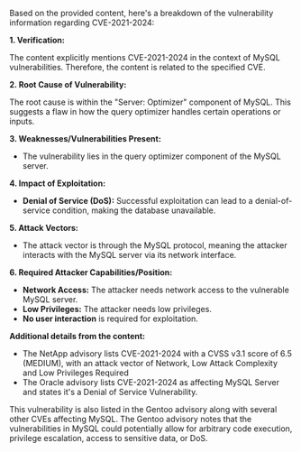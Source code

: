 Based on the provided content, here's a breakdown of the vulnerability information regarding CVE-2021-2024:

**1. Verification:**

The content explicitly mentions CVE-2021-2024 in the context of MySQL vulnerabilities. Therefore, the content is related to the specified CVE.

**2. Root Cause of Vulnerability:**

The root cause is within the "Server: Optimizer" component of MySQL. This suggests a flaw in how the query optimizer handles certain operations or inputs.

**3. Weaknesses/Vulnerabilities Present:**

*   The vulnerability lies in the query optimizer component of the MySQL server. 

**4. Impact of Exploitation:**

*   **Denial of Service (DoS):** Successful exploitation can lead to a denial-of-service condition, making the database unavailable.

**5. Attack Vectors:**

*   The attack vector is through the MySQL protocol, meaning the attacker interacts with the MySQL server via its network interface.

**6. Required Attacker Capabilities/Position:**

*   **Network Access:** The attacker needs network access to the vulnerable MySQL server.
*  **Low Privileges:** The attacker needs low privileges.
* **No user interaction** is required for exploitation.

**Additional details from the content:**

*   The NetApp advisory lists CVE-2021-2024 with a CVSS v3.1 score of 6.5 (MEDIUM), with an attack vector of Network, Low Attack Complexity and Low Privileges Required
*   The Oracle advisory lists CVE-2021-2024 as affecting MySQL Server and states it's a Denial of Service Vulnerability.

This vulnerability is also listed in the Gentoo advisory along with several other CVEs affecting MySQL. The Gentoo advisory notes that the vulnerabilities in MySQL could potentially allow for arbitrary code execution, privilege escalation, access to sensitive data, or DoS.